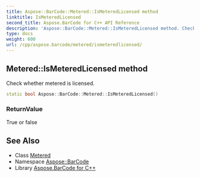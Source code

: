 ```yaml
---
title: Aspose::BarCode::Metered::IsMeteredLicensed method
linktitle: IsMeteredLicensed
second_title: Aspose.BarCode for C++ API Reference
description: 'Aspose::BarCode::Metered::IsMeteredLicensed method. Check whether metered is licensed in C++.'
type: docs
weight: 600
url: /cpp/aspose.barcode/metered/ismeteredlicensed/
---
```

## Metered::IsMeteredLicensed method


Check whether metered is licensed.

```cpp
static bool Aspose::BarCode::Metered::IsMeteredLicensed()
```


### ReturnValue

True or false

## See Also

* Class [Metered](../)
* Namespace [Aspose::BarCode](../../)
* Library [Aspose.BarCode for C++](../../../)
